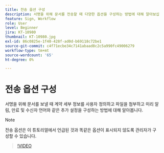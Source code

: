 ```yaml
---
title: 전송 옵션 구성
description: 서명을 위해 문서를 전송할 때 다양한 옵션을 구성하는 방법에 대해 알아보십시오
feature: Sign, Workflow
role: User
level: Beginner
jira: KT-10980
thumbnail: KT-10980.jpg
exl-id: 86c0825e-1f40-428f-ad0d-b69118c72be1
source-git-commit: c4f71ecbe34c7141abaad8c2c5a990fc49006279
workflow-type: tm+mt
source-wordcount: '65'
ht-degree: 0%

---
```


# 전송 옵션 구성

서명을 위해 문서를 보낼 때 계약 세부 정보를 사용자 정의하고 파일을 첨부하고 미리 알림, 만료 및 수신자 언어와 같은 추가 설정을 구성하는 방법에 대해 알아봅니다.

>[!NOTE]
>
>전송 옵션은 이 튜토리얼에서 언급된 것과 똑같은 옵션이 표시되지 않도록 관리자가 구성할 수 있습니다.

>[!VIDEO](https://video.tv.adobe.com/v/346675?quality=12&learn=on&hidetitle=true)
